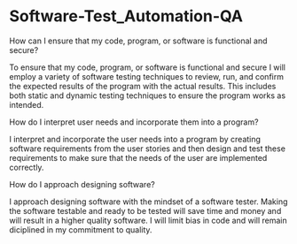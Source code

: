 # Software-Test_Automation-QA

How can I ensure that my code, program, or software is functional and secure?

To ensure that my code, program, or software is functional and secure I will employ a variety of software testing techniques to review, run, and confirm the expected results of the program with the actual results. This includes both static and dynamic testing techniques to ensure the program works as intended.

How do I interpret user needs and incorporate them into a program?

I interpret and incorporate the user needs into a program by creating software requirements from the user stories and then design and test these requirements to make sure that the needs of the user are implemented correctly.

How do I approach designing software?

I approach designing software with the mindset of a software tester. Making the software testable and ready to be tested will save time and money and will result in a higher quality software. I will limit bias in code and will remain diciplined in my commitment to quality. 
